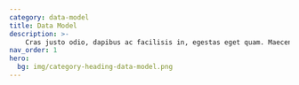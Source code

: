 ```yaml
---
category: data-model
title: Data Model
description: >- 
    Cras justo odio, dapibus ac facilisis in, egestas eget quam. Maecenas faucibus mollis interdum.
nav_order: 1
hero:
  bg: img/category-heading-data-model.png
---
```

